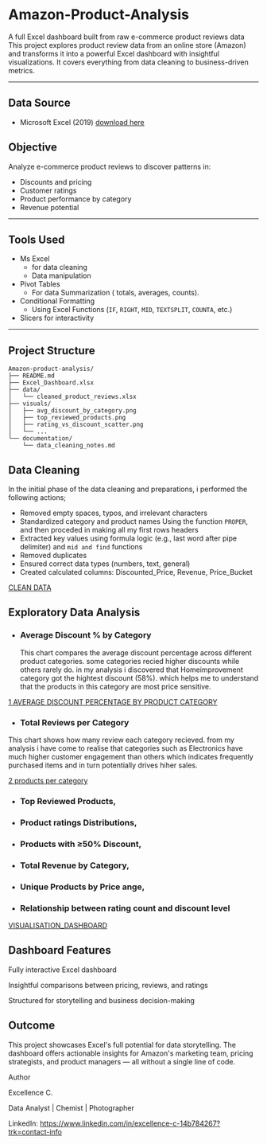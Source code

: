 # Amazon-Product-Analysis
A full Excel dashboard built from raw e-commerce product reviews data
This project explores product review data from an online store (Amazon) and transforms it into a powerful Excel dashboard with insightful visualizations. It covers everything from data cleaning to business-driven metrics.

---

## Data Source
- Microsoft Excel (2019) [download here](https://www.microsoft.com/en-ng)

## Objective

Analyze e-commerce product reviews to discover patterns in:
- Discounts and pricing
- Customer ratings
- Product performance by category
- Revenue potential
  
---

## Tools Used
- Ms Excel
    - for data cleaning
    - Data manipulation
- Pivot Tables
     - For data Summarization ( totals, averages, counts).
- Conditional Formatting
    - Using Excel Functions (`IF`, `RIGHT`, `MID`, `TEXTSPLIT`, `COUNTA`, etc.)
- Slicers for interactivity

---

## Project Structure

```
Amazon-product-analysis/
├── README.md
├── Excel_Dashboard.xlsx
├── data/
│   └── cleaned_product_reviews.xlsx
├── visuals/
│   ├── avg_discount_by_category.png
│   ├── top_reviewed_products.png
│   ├── rating_vs_discount_scatter.png
│   └── ...
└── documentation/
    └── data_cleaning_notes.md
```

## Data Cleaning 
In the initial phase of the data cleaning and preparations, i performed the following actions;
   - Removed empty spaces, typos, and irrelevant characters
   - Standardized category and product names Using the function `PROPER`, and then proceded in making all my first rows headers
   - Extracted key values using formula logic (e.g., last word after pipe delimiter) and `mid and find` functions
   - Removed duplicates
   - Ensured correct data types (numbers, text, general)
   - Created calculated columns: Discounted_Price, Revenue, Price_Bucket

[CLEAN DATA](https://github.com/user-attachments/assets/ce16cfd2-f346-453b-93b9-71194e7b686b)


## Exploratory Data Analysis
- ### Average Discount % by Category
  
    This chart compares the average discount percentage across different product categories. some categories recied higher discounts while others rarely do. in my analysis i discovered that Homeimprovement category got the hightest discount (58%). which helps me to understand that the products in this category are most price sensitive.
  
[1  AVERAGE DISCOUNT PERCENTAGE BY PRODUCT CATEGORY](https://github.com/user-attachments/assets/9ee0906c-68f2-4dbf-9804-957333d822dc)

-  ### Total Reviews per Category

  This chart shows how many review each category recieved. from my analysis i have come to realise that categories such as Electronics have much higher customer engagement than  others which indicates frequently purchased items and in turn potentially drives hiher sales.
  
[2 products per category](https://github.com/user-attachments/assets/85dae2cb-deea-47f7-9c2f-f6d096f181f5)

  
-  ### Top Reviewed Products,
-  ### Product ratings Distributions,
-  ### Products with ≥50% Discount,
-  ### Total Revenue by Category,
-  ### Unique Products by Price ange,
-  ### Relationship between rating count and discount level
  
[VISUALISATION_DASHBOARD](https://github.com/user-attachments/assets/ae9d4fb5-62de-4144-9658-ade9645c177e)

## Dashboard Features
Fully interactive Excel dashboard

Insightful comparisons between pricing, reviews, and ratings

Structured for storytelling and business decision-making

## Outcome
This project showcases Excel's full potential for data storytelling. The dashboard offers actionable insights for Amazon's marketing team, pricing strategists, and product managers — all without a single line of code.

Author

Excellence C.

Data Analyst | Chemist | Photographer

LinkedIn: https://www.linkedin.com/in/excellence-c-14b784267?trk=contact-info
